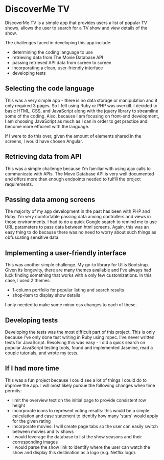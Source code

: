 # DiscoverMe TV #

DiscoverMe TV is a simple app that provides users a list of popular TV shows, allows the user to search for a TV show and view details of the show.

The challenges faced in developing this app include:
* determining the coding language to use
* retrieving data from The Movie Database API
* passing retrieved API data from screen to screen
* incorporating a clean, user-friendly interface
* developing tests

## Selecting the code language ##
This was a very simple app - there is no data storage or manipulation and it only required 3 pages. So I felt using Ruby or PHP was overkill. I decided to basic HTML, CSS, and JavaScript along with the jquery library to streamline some of the coding. Also, because I am focusing on front-end development, I am choosing JavaScript as much as I can in order to get practice and become more efficient with the language.

If I were to do this over, given the amount of elements shared in the screens, I would have chosen Angular.

## Retrieving data from API ##
This was a simple challenge because I'm familiar with using ajax calls to communicate with APIs. The Move Database API is very well documented and offers more than enough endpoints needed to fulfill the project requirements.

## Passing data among screens ##
The majority of my app development in the past has been with PHP and Ruby. I'm very comfortable passing data among controllers and views in those environments. I had to do a quick Google search to remind me to use URL parameters to pass data between html screens. Again, this was an easy thing to do because there was no need to worry about such things as obfuscating sensitive data.

## Implementing a user-friendly interface ##
This was another simple challenge. My go-to library for UI is Bootstrap. Given its longevity, there are many themes available and I've always had luck finding something that works with a only few customizations. In this case, I used 2 themes:
* 1-column portfolio for popular listing and search results
* shop-item to display show details

I only needed to make some minor css changes to each of these.

## Developing tests ##
Developing the tests was the most difficult part of this project. This is only because I've only done test writing in Ruby using rspec. I've never written tests for JavaScript. Resolving this was easy - I did a quick search on popular JavaScript testing tools, found and implemented Jasmine, read a couple tutorials, and wrote my tests.

## If I had more time ##
This was a fun project because I could see a lot of things I could do to improve the app. I will most likely pursue the following changes when time permits:
* limit the overview text on the initial page to provide consistent row height
* incorporate icons to represent voting results: this would be a simple calculation and case statement to identify how many 'stars' would apply for the given rating
* incorporate movies: I will create page tabs so the user can easily switch between movies and tv shows
* I would leverage the database to list the show seasons and their corresponding images
* I would parse the show link to identify where the user can watch the show and display this destination as a logo (e.g. Netflix logo).
